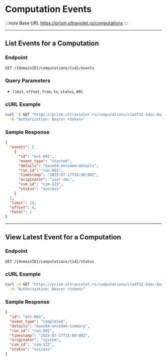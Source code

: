 # Computation Events

:::note Base URL
https://prism.ultraviolet.rs/computations
:::

---

## List Events for a Computation

### Endpoint

```
GET /{domainID}/computations/{id}/events
```

### Query Parameters

- `limit`, `offset`, `from`, `to`, `status`, etc.

### cURL Example

```bash
curl -X GET "https://prism.ultraviolet.rs/computations/c1adf32-3dac-4aad-bead-ae96fe071239/computations/comp-123/events?domainID=c1adf32-3dac-4aad-bead-ae96fe071239&limit=10" \
  -H "Authorization: Bearer <token>"
```

### Sample Response

```json
{
  "events": [
    {
      "id": "evt-001",
      "event_type": "started",
      "details": "base64-encoded-details",
      "run_id": "run-001",
      "timestamp": "2025-07-17T10:00:00Z",
      "originator": "user-abc",
      "cvm_id": "cvm-123",
      "status": "success"
    }
  ],
  "limit": 10,
  "offset": 0,
  "total": 1
}
```

---

## View Latest Event for a Computation

### Endpoint

```
GET /{domainID}/computations/{id}/status
```

### cURL Example

```bash
curl -X GET "https://prism.ultraviolet.rs/computations/c1adf32-3dac-4aad-bead-ae96fe071239/computations/comp-123/status?domainID=c1adf32-3dac-4aad-bead-ae96fe071239" \
  -H "Authorization: Bearer <token>"
```

### Sample Response

```json
{
  "id": "evt-001",
  "event_type": "completed",
  "details": "base64-encoded-summary",
  "run_id": "run-001",
  "timestamp": "2025-07-17T11:00:00Z",
  "originator": "system",
  "cvm_id": "cvm-123",
  "status": "success"
}
```
